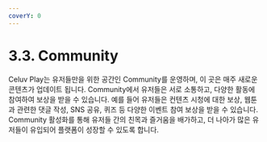 ```yaml
---
coverY: 0
---
```


# 3.3. Community

Celuv Play는 유저들만을 위한 공간인 Community를 운영하며, 이 곳은 매주 새로운 콘텐츠가 업데이트 됩니다. Community에서 유저들은 서로 소통하고, 다양한 활동에 참여하여 보상을 받을 수 있습니다. 예를 들어 유저들은 컨텐츠 시청에 대한 보상, 웹툰과 관련한 댓글 작성, SNS 공유, 퀴즈 등 다양한 이벤트 참여 보상을 받을 수 있습니다. Community 활성화를 통해 유저들 간의 친목과 즐거움을 배가하고, 더 나아가 많은 유저들이 유입되어 플랫폼이 성장할 수 있도록 합니다.
